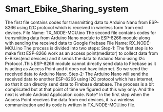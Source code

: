# Smart_Ebike_Sharing_system
 The first file contains codes for transmitting data to Arduino Nano from ESP-8266 using I2C protocol which is received in wireless form from end devices. File Name: TX_NODE-MCU.ino The second file contains codes for transmitting data from Arduino Nano module to ESP-8266 module along with sending the received data to Google firebase File Name: RX_NODE-MCU.ino The process is divided into two steps: Step-1: The first step is to make first ESP-8266 work as an access point(mediator) to collect data from E-Bikes(end devices) and it sends the data to Arduino Nano using I2c Protocol .This ESP-8266 module cannot directly send data to Firebase as it is acting as Access Point and it does not have internet. So we send the received data to Arduino Nano. Step-2: The Arduino Nano will send the received data to another ESP-8266 using I2C protocol which has internet, so that it can directly send data to Firebase database. The process is a bit complicated but at that point of time we figured out this way only. And the next is whole Android Application code.  Note* In the first step when the Access Point receives the data from end devices, it is a wireless communication and its code is written in TX_NODE-MCU.ino file.
